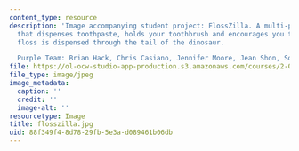 ```yaml
---
content_type: resource
description: 'Image accompanying student project: FlossZilla. A multi-purpose dinosaur
  that dispenses toothpaste, holds your toothbrush and encourages you to floss. The
  floss is dispensed through the tail of the dinosaur.

  Purple Team: Brian Hack, Chris Casiano, Jennifer Moore, Jean Shon, Somin Lee.'
file: https://ol-ocw-studio-app-production.s3.amazonaws.com/courses/2-00b-toy-product-design-spring-2008/88f349f48d7829fb5e3ad089461b06db_flosszilla.jpg
file_type: image/jpeg
image_metadata:
  caption: ''
  credit: ''
  image-alt: ''
resourcetype: Image
title: flosszilla.jpg
uid: 88f349f4-8d78-29fb-5e3a-d089461b06db
---
```

